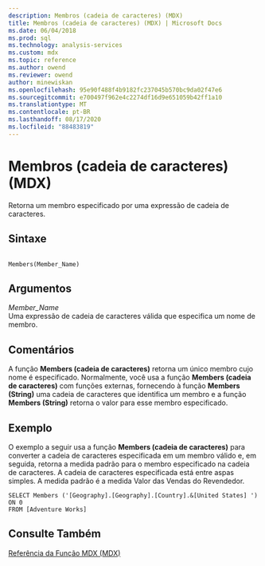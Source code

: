 ```yaml
---
description: Membros (cadeia de caracteres) (MDX)
title: Membros (cadeia de caracteres) (MDX) | Microsoft Docs
ms.date: 06/04/2018
ms.prod: sql
ms.technology: analysis-services
ms.custom: mdx
ms.topic: reference
ms.author: owend
ms.reviewer: owend
author: minewiskan
ms.openlocfilehash: 95e90f488f4b9182fc237045b570bc9da02f47e6
ms.sourcegitcommit: e700497f962e4c2274df16d9e651059b42ff1a10
ms.translationtype: MT
ms.contentlocale: pt-BR
ms.lasthandoff: 08/17/2020
ms.locfileid: "88483819"
---
```

# <a name="members-string-mdx"></a>Membros (cadeia de caracteres) (MDX)


  Retorna um membro especificado por uma expressão de cadeia de caracteres.  
  
## <a name="syntax"></a>Sintaxe  
  
```  
  
Members(Member_Name)   
```  
  
## <a name="arguments"></a>Argumentos  
 *Member_Name*  
 Uma expressão de cadeia de caracteres válida que especifica um nome de membro.  
  
## <a name="remarks"></a>Comentários  
 A função **Members (cadeia de caracteres)** retorna um único membro cujo nome é especificado. Normalmente, você usa a função **Members (cadeia de caracteres)** com funções externas, fornecendo à função **Members (String)** uma cadeia de caracteres que identifica um membro e a função **Members (String)** retorna o valor para esse membro especificado.  
  
## <a name="example"></a>Exemplo  
 O exemplo a seguir usa a função **Members (cadeia de caracteres)** para converter a cadeia de caracteres especificada em um membro válido e, em seguida, retorna a medida padrão para o membro especificado na cadeia de caracteres. A cadeia de caracteres especificada está entre aspas simples. A medida padrão é a medida Valor das Vendas do Revendedor.  
  
```  
SELECT Members ('[Geography].[Geography].[Country].&[United States] ') ON 0  
FROM [Adventure Works]  
```  
  
## <a name="see-also"></a>Consulte Também  
 [Referência da Função MDX &#40;MDX&#41;](../mdx/mdx-function-reference-mdx.md)  
  
  
